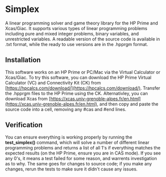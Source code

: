 # Simplex
A linear programming solver and game theory library for the HP Prime and Xcas/Giac. It supports various types of linear programming problems including pure and mixed integer problems, binary variables, and unrestricted variables. A readable version of the source code is available in .txt format, while the ready to use versions are in the .hpprgm format.

## Installation
This software works on an HP Prime or PC/Mac via the Virtual Calculator or Xcas/Giac. To try this software, you can download the HP Prime Virtual Calculator (VC) and Connectivity Kit (CK) from [https://hpcalcs.com/download/](https://hpcalcs.com/download/). Transfer the .hpprgm files to the HP Prime using the CK. Alternativley, you can download Xcas from [https://xcas.univ-grenoble-alpes.fr/en.html](https://xcas.univ-grenoble-alpes.fr/en.html), and then copy and paste the source code into a cell, removing any #cas and #end lines.

## Verification
You can ensure everything is working properly by running the **test_simplex()** command, which will solve a number of different linear programming problems and returns a list of all 1's if everything matches the expected results (on the HP Prime, ensure you are in CAS mode). If you see any 0's, it means a test failed for some reason, and warrents investigation as to why. The same goes for changes to source code; if you make any changes, rerun the tests to make sure it didn't cause any issues.
